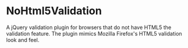 NoHtml5Validation
=================

A jQuery validation plugin for browsers that do not have HTML5 the validation feature.
The plugin mimics Mozilla Firefox's HTML5 validation look and feel.
